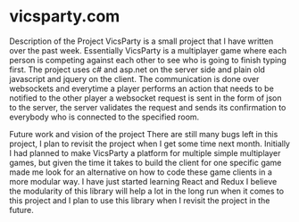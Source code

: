 # vicsparty.com
Description of the Project
VicsParty is a small project that I have written over the past week. Essentially VicsParty is a multiplayer game where each person is competing against each other to see who is going to finish typing first. The project uses c# and asp.net on the server side and plain old javascript and jquery on the client. The communication is done over websockets and everytime a player performs an action that needs to be notified to the other player a websocket request is sent in the form of json to the server, the server validates the request and sends its confirmation to everybody who is connected to the specified room.

Future work and vision of the project
There are still many bugs left in this project, I plan to revisit the project when I get some time next month. Initially I had planned to make VicsParty a platform for multiple simple multiplayer games, but given the time it takes to build the client for one specific game made me look for an alternative on how to code these game clients in a more modular way. I have just started learning React and Redux I believe the modularity of this library will help a lot in the long run when it comes to this project and I plan to use this library when I revisit the project in the future.
